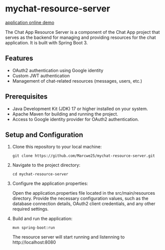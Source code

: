 # mychat-resource-server

[application online demo](https://www.wewehappy.com)

The Chat App Resource Server is a component of the Chat App project that serves as the backend for managing and providing resources for the chat application. It is built with Spring Boot 3.

## Features

- OAuth2 authentication using Google identity
- Custom JWT authentication
- Management of chat-related resources (messages, users, etc.)

## Prerequisites

- Java Development Kit (JDK) 17 or higher installed on your system.
- Apache Maven for building and running the project.
- Access to Google identity provider for OAuth2 authentication.

## Setup and Configuration

1. Clone this repository to your local machine:

   ```shell
   git clone https://github.com/Marcwe25/mychat-resource-server.git
   ```
2. Navigate to the project directory:

   ```shell
   cd mychat-resource-server
   ```
3. Configure the application properties:

	Open the application.properties file located in the src/main/resources directory. Provide the necessary configuration values, such as the database connection details, OAuth2 client credentials, and any other required settings.

4. Build and run the application:

	```
	mvn spring-boot:run
	```
	The resource server will start running and listenning to http://localhost:8080

